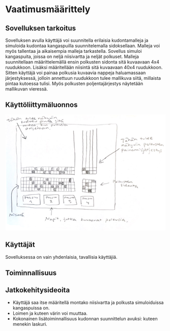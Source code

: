 # Vaatimusmäärittely

## Sovelluksen tarkoitus
Sovelluksen avulla käyttäjä voi suunnitella erilaisia kudontamalleja ja simuloida kudontaa kangaspuilla suunnitelemalla sidoksellaan. 
Malleja voi myös tallentaa ja aikaisempia malleja tarkastella. 
Sovellus simuloi kangaspuita, joissa on neljä niisivartta ja neljät polkuset. 
Malleja suunnitellaan määrittelemällä ensin polkusten sidonta sitä kuvaavaan 4x4 ruudukkoon. Lisäksi määritellään niisintä sitä kuvaavaan 40x4 ruudukkoon.
Sitten käyttäjä voi painaa polkusia kuvaavia nappeja haluamassaan järjestyksessä, jolloin annettuun ruudukkoon tulee mallikuva siitä, millaista pintaa kutoessa tulisi. 
Myös polkusten poljentajärjestys näytetään mallikuvan vieressä. 

## Käyttöliittymäluonnos
![Käyttisluonnos kuva](https://github.com/emmakamutta/ot-harjoitustyo/blob/master/dokumentaatio/kayttisluonnos.png)

## Käyttäjät
Sovelluksessa on vain yhdenlaisia, tavallisia käyttäjiä.

## Toiminnallisuus

## Jatkokehitysideoita
- Käyttäjä saa itse määritellä montako niisivartta ja polkusta simuloiduissa kangaspuissa on.
- Loimen ja kuteen värin voi muuttaa.
- Kokonainen lisätoiminnallisuus kudonnan suunnittelun avuksi: kuteen menekin laskuri. 
